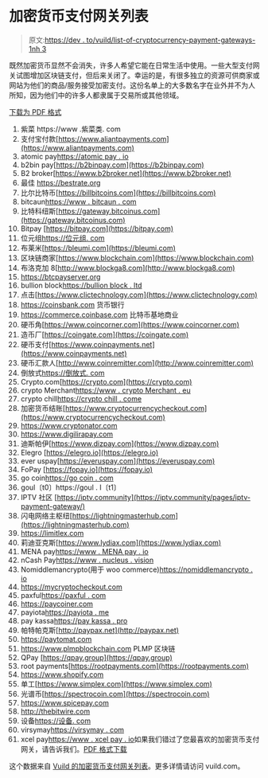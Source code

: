 # 加密货币支付网关列表

> 原文:[https://dev . to/vuild/list-of-cryptocurrency-payment-gateways-1nh 3](https://dev.to/vuild/list-of-cryptocurrency-payment-gateways-1nh3)

既然加密货币显然不会消失，许多人希望它能在日常生活中使用。一些大型支付网关试图增加区块链支付，但后来关闭了。幸运的是，有很多独立的资源可供商家或网站为他们的商品/服务接受加密支付。这份名单上的大多数名字在业外并不为人所知，因为他们中的许多人都隶属于交易所或其他领域。

[下载为 PDF 格式](https://vuild.com/crypto-gateways?pdf=1)

1.  紫菜 https://www .紫菜类. com
2.  支付宝付款[https://www.aliantpayments.com](https://www.aliantpayments.com)
3.  atomic pay[https://atomic pay . io](https://atomicpay.io)
4.  b2bin pay[https://b2binpay.com](https://b2binpay.com)
5.  B2 broker[https://www.b2broker.net](https://www.b2broker.net)
6.  最佳 https://bestrate.org
7.  比尔比特币[https://billbitcoins.com](https://billbitcoins.com)
8.  bitcaun[https://www . bitcaun . com](https://www.bitcaun.com)
9.  比特科纽斯[https://gateway.bitcoinus.com](https://gateway.bitcoinus.com)
10.  Bitpay [https://bitpay.com](https://bitpay.com)
11.  位元组[https://位元组. com](https://bitvolo.com)
12.  布莱米[https://bleumi.com](https://bleumi.com)
13.  区块链商家[https://www.blockchain.com](https://www.blockchain.com)
14.  布洛克加 8[http://www.blockga8.com](http://www.blockga8.com)
15.  https://btcpayserver.org
16.  bullion block[https://bullion block . ltd](https://bullionblock.ltd)
17.  点击[https://www.clictechnology.com](https://www.clictechnology.com)
18.  https://coinsbank.com 货币银行
19.  https://commerce.coinbase.com 比特币基地商业
20.  硬币角[https://www.coincorner.com](https://www.coincorner.com)
21.  造币厂[https://coingate.com](https://coingate.com)
22.  硬币支付[https://www.coinpayments.net](https://www.coinpayments.net)
23.  硬币汇款人[http://www.coinremitter.com](http://www.coinremitter.com)
24.  倒放式[https://倒放式. com](https://coinspaid.com)
25.  Crypto.com[https://crypto.com](https://crypto.com)
26.  crypto Merchant[https://www . crypto Merchant . eu](https://www.cryptomerchant.eu)
27.  crypto chill[https://crypto chill . come](https://cryptochill.com)
28.  加密货币结账[https://www.cryptocurrencycheckout.com](https://www.cryptocurrencycheckout.com)
29.  https://www.cryptonator.com
30.  https://www.digilirapay.com
31.  迪斯帕伊[https://www.dizpay.com](https://www.dizpay.com)
32.  Elegro [https://elegro.io](https://elegro.io)
33.  ever uspay[https://everuspay.com](https://everuspay.com)
34.  FoPay [https://fopay.io](https://fopay.io)
35.  go coin[https://go coin . com](https://gocoin.com)
36.  goul〔t0〕https://goul . I〔t1〕
37.  IPTV 社区 [https://iptv.community](https://iptv.community/pages/iptv-payment-gateway/)
38.  闪电网络主枢纽[https://lightningmasterhub.com](https://lightningmasterhub.com)
39.  https://limitlex.com
40.  莉迪亚克斯[https://www.lydiax.com](https://www.lydiax.com)
41.  MENA pay[https://www . MENA pay . io](https://www.menapay.io)
42.  nCash Pay[https://www . nucleus . vision](https://www.nucleus.vision/ncashpay)
43.  Nomiddlemancrypto(用于 woo commerce)[https://nomiddlemancrypto . io](https://nomiddlemancrypto.io)
44.  https://mycryptocheckout.com
45.  paxful[https://paxful . com](https://paxful.com)
46.  https://paycoiner.com
47.  payiota[https://payiota . me](https://payiota.me)
48.  pay kassa[https://pay kassa . pro](https://paykassa.pro)
49.  帕特帕克斯[http://paypax.net](http://paypax.net)
50.  https://paytomat.com
51.  https://www.plmpblockchain.com PLMP 区块链
52.  QPay [https://qpay.group](https://qpay.group)
53.  root payments[https://rootpayments.com](https://rootpayments.com)
54.  https://www.shopify.com
55.  单工[https://www.simplex.com](https://www.simplex.com)
56.  光谱币[https://spectrocoin.com](https://spectrocoin.com)
57.  https://www.spicepay.com
58.  http://thebitwire.com
59.  设备[https://设备. com](https://utrust.com)
60.  virsymay[https://virsymay . com](https://virsympay.com)
61.  xcel pay[https://www . xcel pay . io](https://www.xcelpay.io)如果我们错过了您最喜欢的加密货币支付网关，请告诉我们。[PDF 格式下载](https://vuild.com/crypto-gateways?pdf=1)

这个数据来自 [Vuild 的加密货币支付网关列表](https://vuild.com/crypto-gateways)。更多详情请访问 vuild.com。